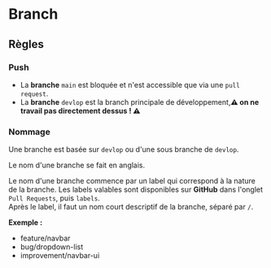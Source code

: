 # Branch

## Règles

### Push

* La **branche** `main` est bloquée et n'est accessible que via 
une `pull request`.
* La **branche** `devlop` est la branch principale de 
développement,**:warning: on ne travail pas directement dessus ! 
:warning:**

### Nommage

Une branche est basée sur `devlop` ou d'une sous branche de `devlop`.

Le nom d'une branche se fait en anglais.

Le nom d'une branche commence par un label qui correspond à la nature de la branche. Les 
labels valables sont disponibles sur **GitHub** dans l'onglet `Pull Requests`, puis 
`labels`.  
Après le label, il faut un nom court descriptif de la branche, séparé par `/`.

**Exemple :**
* feature/navbar
* bug/dropdown-list
* improvement/navbar-ui
